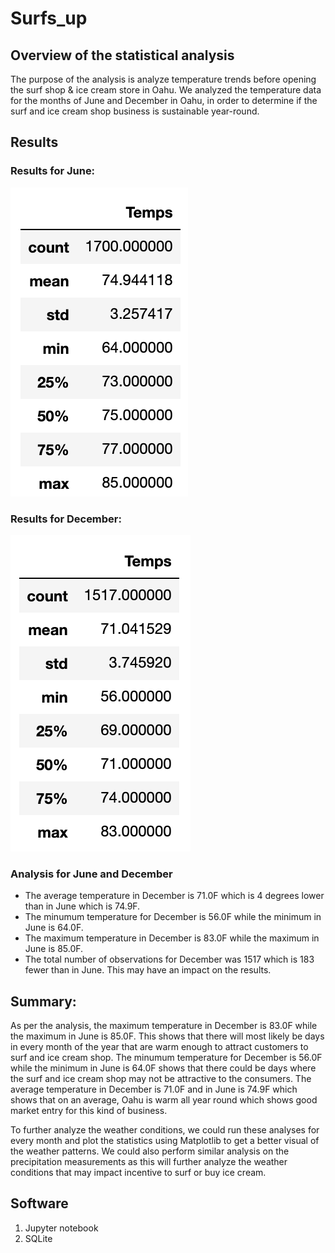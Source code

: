 # Surfs_up

## Overview of the statistical analysis

The purpose of the analysis is analyze temperature trends before opening the surf shop & ice cream store in Oahu. We analyzed the temperature data for the months of June and December in Oahu, in order to determine if the surf and ice cream shop business is sustainable year-round.

## Results

### Results for June:
![June_Temps](June_Temps.png)

### Results for December:
![Dec_Temps](Dec_Temps.png)

### Analysis for June and December
* The average temperature in December is 71.0F which is 4 degrees lower than in June which is 74.9F.
* The minumum temperature for December is 56.0F while the minimum in June is 64.0F.
* The maximum temperature in December is 83.0F while the maximum in June is 85.0F.
* The total number of observations for December was 1517 which is 183 fewer than in June. This may have an impact on the results.

## Summary:
As per the analysis, the maximum temperature in December is 83.0F while the maximum in June is 85.0F. This shows that there will most likely be days in every month of the year that are warm enough to attract customers to surf and ice cream shop. The minumum temperature for December is 56.0F while the minimum in June is 64.0F shows that there could be days where the surf and ice cream shop may not be attractive to the consumers. The average temperature in December is 71.0F and in June is 74.9F which shows that on an average, Oahu is warm all year round which shows good market entry for this kind of business.

To further analyze the weather conditions, we could run these analyses for every month and plot the statistics using Matplotlib to get a better visual of the weather patterns. We could also perform similar analysis on the precipitation measurements as this will further analyze the weather conditions that may impact incentive to surf or buy ice cream.

## Software

1. Jupyter notebook
2. SQLite
